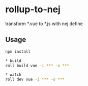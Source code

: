 # rollup-to-nej

transform *.vue to *.js with nej define


## Usage

``` sh
npm install

* build
roll build vue -i *** -o ***

* watch
roll dev vue -i *** -o ***
```

